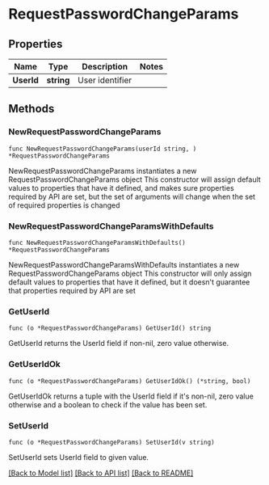 # RequestPasswordChangeParams

## Properties

Name | Type | Description | Notes
------------ | ------------- | ------------- | -------------
**UserId** | **string** | User identifier | 

## Methods

### NewRequestPasswordChangeParams

`func NewRequestPasswordChangeParams(userId string, ) *RequestPasswordChangeParams`

NewRequestPasswordChangeParams instantiates a new RequestPasswordChangeParams object
This constructor will assign default values to properties that have it defined,
and makes sure properties required by API are set, but the set of arguments
will change when the set of required properties is changed

### NewRequestPasswordChangeParamsWithDefaults

`func NewRequestPasswordChangeParamsWithDefaults() *RequestPasswordChangeParams`

NewRequestPasswordChangeParamsWithDefaults instantiates a new RequestPasswordChangeParams object
This constructor will only assign default values to properties that have it defined,
but it doesn't guarantee that properties required by API are set

### GetUserId

`func (o *RequestPasswordChangeParams) GetUserId() string`

GetUserId returns the UserId field if non-nil, zero value otherwise.

### GetUserIdOk

`func (o *RequestPasswordChangeParams) GetUserIdOk() (*string, bool)`

GetUserIdOk returns a tuple with the UserId field if it's non-nil, zero value otherwise
and a boolean to check if the value has been set.

### SetUserId

`func (o *RequestPasswordChangeParams) SetUserId(v string)`

SetUserId sets UserId field to given value.



[[Back to Model list]](../README.md#documentation-for-models) [[Back to API list]](../README.md#documentation-for-api-endpoints) [[Back to README]](../README.md)


